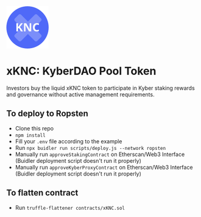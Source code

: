 <img src="./xknc.png" class="logo">

# xKNC: KyberDAO Pool Token
Investors buy the liquid xKNC token to  participate in Kyber staking rewards and governance without active management requirements.

## To deploy to Ropsten
- Clone this repo
- `npm install`
- Fill your `.env` file according to the example
- Run `npx buidler run scripts/deploy.js --network ropsten`
- Manually run `approveStakingContract` on Etherscan/Web3 Interface (Buidler deployment script doesn't run it properly)
- Manually run `approveKyberProxyContract` on Etherscan/Web3 Interface (Buidler deployment script doesn't run it properly)

## To flatten contract
- Run `truffle-flattener contracts/xKNC.sol`
